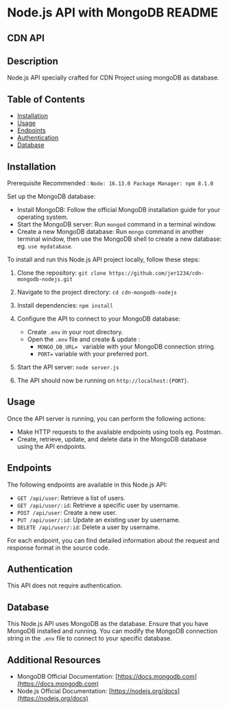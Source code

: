 # Node.js API with MongoDB README

##  CDN API


## Description
Node.js API specially crafted for CDN Project using mongoDB as database.




## Table of Contents

- [Installation](#installation)
- [Usage](#usage)
- [Endpoints](#endpoints)
- [Authentication](#authentication)
- [Database](#database)


## Installation

Prerequisite
Recommended : `Node: 16.13.0 Package Manager: npm 8.1.0`

Set up the MongoDB database:
- Install MongoDB: Follow the official MongoDB installation guide for your operating system.
- Start the MongoDB server: Run `mongod` command in a terminal window.
- Create a new MongoDB database: Run `mongo` command in another terminal window, then use the MongoDB shell to create a new database: eg. `use mydatabase`.
  

To install and run this Node.js API project locally, follow these steps:

1. Clone the repository: `git clone https://github.com/jer1234/cdn-mongodb-nodejs.git`
2. Navigate to the project directory: `cd cdn-mongodb-nodejs`
3. Install dependencies: `npm install`
4. Configure the API to connect to your MongoDB database:
   - Create `.env` in your root directory.
   - Open the `.env` file and create & update :
       - `MONGO_DB_URL= ` variable with your MongoDB connection string.
       - `PORT=` variable with your preferred port.  
    
5. Start the API server: `node server.js`
6. The API should now be running on `http://localhost:{PORT}`.

## Usage

Once the API server is running, you can perform the following actions:

- Make HTTP requests to the available endpoints using tools eg. Postman.
- Create, retrieve, update, and delete data in the MongoDB database using the API endpoints.

## Endpoints

The following endpoints are available in this Node.js API:

- `GET /api/user`: Retrieve a list of users.
- `GET /api/user/:id`: Retrieve a specific user by username.
- `POST /api/user`: Create a new user.
- `PUT /api/user/:id`: Update an existing user by username.
- `DELETE /api/user/:id`: Delete a user by username.

For each endpoint, you can find detailed information about the request and response format in the source code.

## Authentication

This API does not require authentication.

## Database

This Node.js API uses MongoDB as the database. Ensure that you have MongoDB installed and running. You can modify the MongoDB connection string in the `.env` file to connect to your specific database.


## Additional Resources

- MongoDB Official Documentation: [https://docs.mongodb.com](https://docs.mongodb.com)
- Node.js Official Documentation: [https://nodejs.org/docs](https://nodejs.org/docs)


